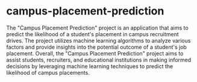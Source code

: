 # campus-placement-prediction
The "Campus Placement Prediction" project is an application that aims to predict the likelihood of a student's placement in campus recruitment drives. The project utilizes machine learning algorithms to analyze various factors and provide insights into the potential outcome of a student's job placement.
Overall, the "Campus Placement Prediction" project aims to assist students, recruiters, and educational institutions in making informed decisions by leveraging machine learning techniques to predict the likelihood of campus placements.
